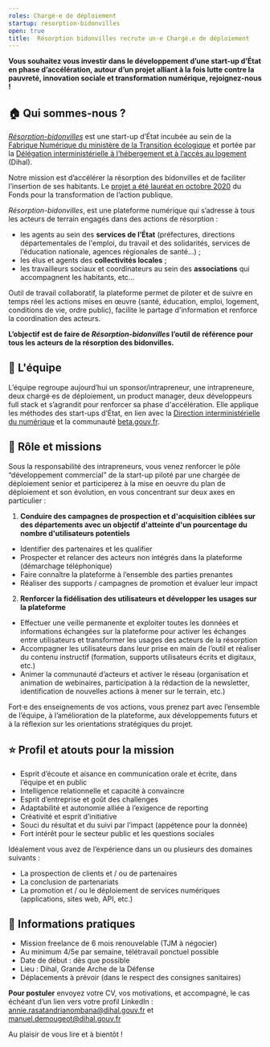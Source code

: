 ```yaml
---
roles: Chargé·e de déploiement
startup: resorption-bidonvilles
open: true
title:  Résorption bidonvilles recrute un·e Chargé.e de déploiement
---
```


**Vous souhaitez vous investir dans le développement d’une start-up d’État en phase d’accélération, autour d’un projet alliant à la fois lutte contre la pauvreté, innovation sociale et transformation numérique, rejoignez-nous !**

## 🏠 Qui sommes-nous ?
_[Résorption-bidonvilles](https://resorption-bidonvilles.beta.gouv.fr)_ est une start-up d’État incubée au sein de la [Fabrique Numérique du ministère de la Transition écologique](https://www.cohesion-territoires.gouv.fr/la-fabrique-numerique-lincubateur-de-services-numeriques-du-pole-ministeriel) et portée par la [Délégation interministérielle à l’hébergement et à l’accès au logement](https://www.gouvernement.fr/delegation-interministerielle-a-l-hebergement-et-a-l-acces-au-logement) (Dihal).

Notre mission est d’accélérer la résorption des bidonvilles et de faciliter l’insertion de ses habitants. Le [projet a été lauréat en octobre 2020](https://www.gouvernement.fr/la-plateforme-resorption-bidonvilles-laureate-du-fonds-de-transformation-de-l-action-publique-2020) du Fonds pour la transformation de l’action publique.

_Résorption-bidonvilles_, est une plateforme numérique qui s’adresse à tous les acteurs de terrain engagés dans des actions de résorption : 
- les agents au sein des **services de l’État** (préfectures, directions départementales de l'emploi, du travail et des solidarités, services de l’éducation nationale, agences régionales de santé…) ; 
- les élus et agents des **collectivités locales** ;
- les travailleurs sociaux et coordinateurs au sein des **associations** qui accompagnent les habitants, etc…

Outil de travail collaboratif, la plateforme permet de piloter et de suivre en temps réel les actions mises en œuvre (santé, éducation, emploi, logement, conditions de vie, ordre public), facilite le partage d'information et renforce la coordination des acteurs.

**L’objectif est de faire de _Résorption-bidonvilles_ l’outil de référence pour tous les acteurs de la résorption des bidonvilles.**

## 🙌 L'équipe
L’équipe regroupe aujourd’hui un sponsor/intrapreneur, une intrapreneure, deux chargé·es de déploiement, un product manager, deux développeurs full stack et s’agrandit pour renforcer sa phase d'accélération. Elle applique les méthodes des start-ups d’État, en lien avec la [Direction interministérielle du numérique](https://www.numerique.gouv.fr/dinum/) et la communauté [beta.gouv.fr](https://beta.gouv.fr/).

## 🎯 Rôle et missions
Sous la responsabilité des intrapreneurs, vous venez renforcer le pôle “développement commercial” de la start-up piloté par une chargée de déploiement senior et participerez à la mise en oeuvre du plan de déploiement et son évolution, en vous concentrant sur deux axes en particulier :

1. **Conduire des campagnes de prospection et d'acquisition ciblées sur des départements avec un objectif d'atteinte d'un pourcentage du nombre d'utilisateurs potentiels**
  - Identifier des partenaires et les qualifier 
  - Prospecter et relancer des acteurs non intégrés dans la plateforme (démarchage téléphonique)
  - Faire connaître la plateforme à l’ensemble des parties prenantes 
  - Réaliser des supports / campagnes de promotion et évaluer leur impact
2. **Renforcer la fidélisation des utilisateurs et développer les usages sur la plateforme**
  - Effectuer une veille permanente et exploiter toutes les données et informations échangées sur la plateforme pour activer les échanges entre utilisateurs et transformer les usages des acteurs de la résorption
  - Accompagner les utilisateurs dans leur prise en main de l’outil et réaliser du contenu instructif (formation, supports utilisateurs écrits et digitaux, etc.)
  - Animer la communauté d’acteurs et activer le réseau (organisation et animation de webinaires, participation à la rédaction de la newsletter, identification de nouvelles actions à mener sur le terrain, etc.)

Fort·e des enseignements de vos actions, vous prenez part avec l’ensemble de l’équipe, à l’amélioration de la plateforme, aux développements futurs et à la réflexion sur les orientations stratégiques du projet.

## ⭐️ Profil et atouts pour la mission

- Esprit d’écoute et aisance en communication orale et écrite, dans l’équipe et en public
- Intelligence relationnelle et capacité à convaincre
- Esprit d’entreprise et goût des challenges
- Adaptabilité et autonomie alliée à l’exigence de reporting
- Créativité et esprit d’initiative
- Souci du résultat et du suivi par l’impact (appétence pour la donnée)
- Fort intérêt pour le secteur public et les questions sociales

Idéalement vous avez de l’expérience dans un ou plusieurs des domaines suivants :
- La prospection de clients et / ou de partenaires
- La conclusion de partenariats
- La promotion et / ou le déploiement de services numériques (applications, sites web, API, etc.)



## 📅 Informations pratiques
- Mission freelance de 6 mois renouvelable (TJM à négocier)
- Au minimum 4/5e par semaine, télétravail ponctuel possible
- Date de début : dès que possible
- Lieu : Dihal, Grande Arche de la Défense
- Déplacements à prévoir (dans le respect des consignes sanitaires)

**Pour postuler** envoyez votre CV, vos motivations, et accompagné, le cas échéant d’un lien vers votre profil LinkedIn : annie.rasatandrianombana@dihal.gouv.fr et manuel.demougeot@dihal.gouv.fr 

Au plaisir de vous lire et à bientôt !
